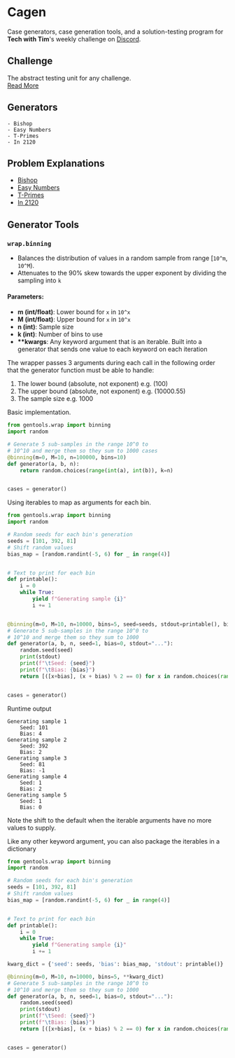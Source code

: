 # Cagen
Case generators, case generation tools, and a solution-testing program for __Tech with Tim__'s weekly challenge on
[Discord](https://discord.gg/PaKYTH).

## Challenge
The abstract testing unit for any challenge.<br>
[Read More](./challenge/README.md)

## Generators

    - Bishop
    - Easy Numbers
    - T-Primes
    - In 2120

## Problem Explanations
- [Bishop](./problems/bishop.md)
- [Easy Numbers](./problems/easynumbers.md)
- [T-Primes](./problems/tprimes.md)
- [In 2120](./problems/in2120.md)

## Generator Tools

### `wrap.binning`
 - Balances the distribution of values in a random sample from range [`10^m`, `10^M`).
 - Attenuates to the 90% skew towards the upper exponent by dividing the sampling into `k`

#### Parameters:
 - **m (int/float)**: Lower bound for `x` in `10^x`
 - **M (int/float)**: Upper bound for `x` in `10^x`
 - **n (int)**: Sample size
 - **k (int)**: Number of bins to use
 - **\*\*kwargs**: Any keyword argument that is an iterable. Built into a generator that sends one value to each keyword on each
    iteration

The wrapper passes 3 arguments during each call in the following order that the generator function must be able to handle:
 1. The lower bound (absolute, not exponent) e.g. (100)
 2. The upper bound (absolute, not exponent) e.g. (10000.55)
 3. The sample size e.g. 1000

Basic implementation.
```python
from gentools.wrap import binning
import random

# Generate 5 sub-samples in the range 10^0 to
# 10^10 and merge them so they sum to 1000 cases
@binning(m=0, M=10, n=100000, bins=10)
def generator(a, b, n):
    return random.choices(range(int(a), int(b)), k=n)


cases = generator()
```

Using iterables to map as arguments for each bin.
```python
from gentools.wrap import binning
import random

# Random seeds for each bin's generation
seeds = [101, 392, 81]
# Shift random values
bias_map = [random.randint(-5, 6) for _ in range(4)]


# Text to print for each bin
def printable():
	i = 0
	while True:
		yield f"Generating sample {i}"
		i += 1


@binning(m=0, M=10, n=10000, bins=5, seed=seeds, stdout=printable(), bias=bias_map)
# Generate 5 sub-samples in the range 10^0 to
# 10^10 and merge them so they sum to 1000
def generator(a, b, n, seed=1, bias=0, stdout="..."):
	random.seed(seed)
	print(stdout)
	print(f"\tSeed: {seed}")
	print(f"\tBias: {bias}")
	return [([x+bias], (x + bias) % 2 == 0) for x in random.choices(range(int(a), int(b)), k=n)]


cases = generator()
```
Runtime output
```
Generating sample 1
	Seed: 101
	Bias: 4
Generating sample 2
	Seed: 392
	Bias: 2
Generating sample 3
	Seed: 81
	Bias: -1
Generating sample 4
	Seed: 1
	Bias: 2
Generating sample 5
	Seed: 1
	Bias: 0
```
Note the shift to the default when the iterable arguments have no more values to supply.

Like any other keyword argument, you can also package the iterables in a dictionary
```python
from gentools.wrap import binning
import random

# Random seeds for each bin's generation
seeds = [101, 392, 81]
# Shift random values
bias_map = [random.randint(-5, 6) for _ in range(4)]


# Text to print for each bin
def printable():
	i = 0
	while True:
		yield f"Generating sample {i}"
		i += 1

kwarg_dict = {'seed': seeds, 'bias': bias_map, 'stdout': printable()}

@binning(m=0, M=10, n=10000, bins=5, **kwarg_dict)
# Generate 5 sub-samples in the range 10^0 to
# 10^10 and merge them so they sum to 1000
def generator(a, b, n, seed=1, bias=0, stdout="..."):
	random.seed(seed)
	print(stdout)
	print(f"\tSeed: {seed}")
	print(f"\tBias: {bias}")
	return [([x+bias], (x + bias) % 2 == 0) for x in random.choices(range(int(a), int(b)), k=n)]


cases = generator()
```
